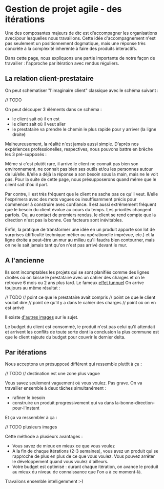 # Gestion de projet agile - des itérations

Une des composantes majeurs de dtc est d'accompagner les organisations avec/pour lesquelles nous travaillons. Cette idée d'accompagnement n'est pas seulement un positionnement dogmatique, mais une réponse très concrète à la complexité inherénte à faire des produits interactifs.

Dans cette page, nous expliquons une partie importante de notre façon de travailler : l'approche par itération avec rendus réguliers.


## La relation client-prestataire

On peut schématiser "l'imaginaire client" classique avec le schéma suivant :

// TODO

On peut découper 3 éléments dans ce schéma : 
- le client sait où il en est
- le client sait où il veut aller
- le prestataire va prendre le chemin le plus rapide pour y arriver (la ligne droite)

Malheureusement, la réalité n'est jamais aussi simple. D'après nos expériences professionelles, respectives, nous pouvons battre en brêche les 3 pré-supposés : 

Même si c'est plutôt rare, il arrive le client ne connait pas bien son environnement, ne connait pas bien ses outils et/ou les personnes autour de lui/elle. Il/elle a déjà la réponse a son besoin sous la main, mais ne le voit pas. Pour la suite de cette page, nous présupposerons quand même que le client sait d'où il part.

Par contre, il est très fréquent que le client ne sache pas ce qu'il veut. Il/elle l'exprimera avec des mots vagues ou insuffisamment précis pour commencer à construire avec confiance. Il est aussi extrêmement fréquent que le besoin du client évolue au cours du temps. Les priorités changent parfois. Ou, au contact de premiers rendus, le client se rend compte que la direction n'est pas la bonne. Ces facteurs sont inévitables. 

Enfin, la pratique de transformer une idée en un produit apporte son lot de surprises (difficulté technique métier ou opérationelle imprévue, etc.) et la ligne droite a peut-être un mur au milieu qu'il faudra bien contourner, mais on ne le sait jamais tant qu'on n'est pas arrivé devant le mur.


## A l'ancienne

Ils sont incomptables les projets qui se sont planifiés comme des lignes droites où on laisse le prestataire avec un cahier des charges et on le retrouve 6 mois ou 2 ans plus tard. Le fameux [effet tunnuel](http://christian.hohmann.free.fr/index.php/lean-en-conception-et-developpement/les-basiques-du-lean-en-conception-et-developpement/286-panique-en-developpement-effet-tunnel) On arrive toujours au même résultat :

// TODO
// point ce que le prestataire avait compris
// point ce que le client voulait dire
// point ce qu'il y a dans le cahier des charges
// point où on en est arrivé

Il existe [d'autres images](http://www.tamingdata.com/wp-content/uploads/2010/07/tree-swing-project-management-large.png) sur le sujet.

Le budget du client est consommé, le produit n'est pas celui qu'il attendait et arrivent les conflits de toute sorte dont la conclusion la plus commune est que le client rajoute du budget pour couvrir le dernier delta.


## Par itérations

Nous acceptons un présupposé différent qui ressemble plutôt à ça :

// TODO 
// destination est une zone plus vague

Vous savez seulement vaguement où vous voulez. Pas grave. On va travailler ensemble à deux tâches simultanément :
- rafiner le besoin
- construire un produit progressivement qui va dans la-bonne-direction-pour-l'instant

Et ça va ressembler à ça :

// TODO plusieurs images

Cette méthode a plusieurs avantages :
- Vous savez de mieux en mieux ce que vous voulez
- A la fin de chaque itérations (2-3 semaines), vous avez un produit qui se rapproche de plus en plus de ce que vous voulez. Vous pouvez arrêter le développement quand vous voulez d'ailleurs.
- Votre budget est optimisé : durant chaque itération, on avance le produit au mieux du niveau de connaissance que l'on a à ce moment-là.


Travailons ensemble intelligemment :-)
